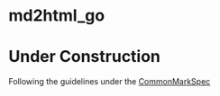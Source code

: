 # md2html_go

# Under Construction

Following the guidelines under the [CommonMarkSpec](https://spec.commonmark.org/)
